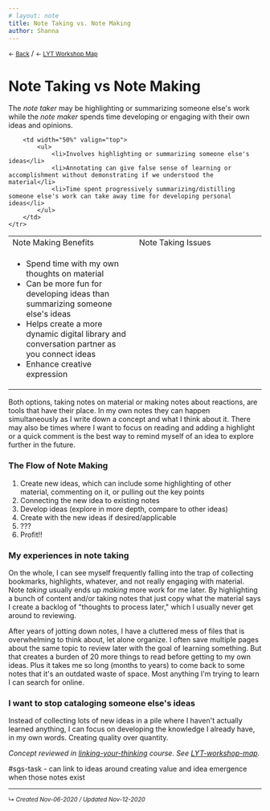 ```yaml
---
# layout: note
title: Note Taking vs. Note Making
author: Shanna
---
```


<small>← <a href="javascript:history.back()">Back</a></small> / <small>← [LYT Workshop Map](-lyt-workshop-map.md)</small>

# Note Taking vs Note Making

The *note taker* may be highlighting or summarizing someone else's work while the *note maker* spends time developing or engaging with their own ideas and opinions.

<table width="90%">
	<tr>		
		<td>Note Making Benefits</td>
		<td>Note Taking Issues</td>
	</tr>
	<tr>
		<td width="50%" valign="top">
			<ul>
				<li>Spend time with my own thoughts on material</li>
				<li>Can be more fun for developing ideas than summarizing someone else's ideas</li>
				<li>Helps create a more dynamic digital library and conversation partner as you connect ideas</li>
				<li>Enhance creative expression</li>
			</ul>
		</td>
		
		<td width="50%" valign="top">
			<ul>
				<li>Involves highlighting or summarizing someone else's ideas</li>
				<li>Annotating can give false sense of learning or accomplishment without demonstrating if we understood the material</li>
				<li>Time spent progressively summarizing/distilling someone else's work can take away time for developing personal ideas</li>
			</ul>
		</td>
	</tr>
</table>

Both options, taking notes on material or making notes about reactions, are tools that have their place. In my own notes they can happen simultaneously as I write down a concept and what I think about it. There may also be times where I want to focus on reading and adding a highlight or a quick comment is the best way to remind myself of an idea to explore further in the future.

### The Flow of Note Making

1. Create new ideas, which can include some highlighting of other material, commenting on it, or pulling out the key points
2. Connecting the new idea to existing notes
3. Develop ideas (explore in more depth, compare to other ideas)
4. Create with the new ideas if desired/applicable
5. ???
6. Profit!!


### My experiences in note taking

On the whole, I can see myself frequently falling into the trap of collecting bookmarks, highlights, whatever, and not really engaging with material. Note *taking* usually ends up *making* more work for me later. By highlighting a bunch of content and/or taking notes that just copy what the material says I create a backlog of "thoughts to process later," which I usually never get around to reviewing. 

After years of jotting down notes, I have a cluttered mess of files that is overwhelming to think about, let alone organize. I often save multiple pages about the same topic to review later with the goal of learning something. But that creates a burden of 20 more things to read before getting to my own ideas. Plus it takes me so long (months to years) to come back to some notes that it's an outdated waste of space. Most anything I'm trying to learn I can search for online. 


### I want to stop cataloging someone else's ideas

Instead of collecting lots of new ideas in a pile where I haven't actually learned anything, I can focus on developing the knowledge I already have, in my own words. Creating quality over quantity.



*Concept reviewed in [linking-your-thinking](linking-your-thinking.md) course. See [LYT-workshop-map](-lyt-workshop-map.md).*

#sgs-task - can link to ideas around creating value and idea emergence when those notes exist

<!--
diif note? benefits of note making per nick?
-->


------------------------


<small>↳ <i>Created Nov-06-2020 / Updated Nov-12-2020 </i></small>